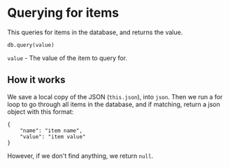 # Querying for items
This queries for items in the database, and returns the value.
```
db.query(value)
```
`value` - The value of the item to query for.
## How it works
We save a local copy of the JSON (`this.json`), into `json`. Then we run a for loop to go through all items in the database, and if matching, return a json object with this format:  
```
{
    "name": "item name",
    "value": "item value"
}
```
However, if we don't find anything, we return `null`.